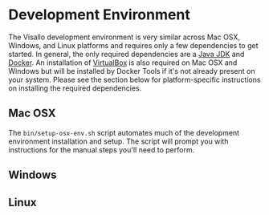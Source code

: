 # Development Environment

The Visallo development environment is very similar across Mac OSX, Windows, and Linux platforms and requires only a few dependencies to get started. In general, the only required dependencies are a [Java JDK](http://www.oracle.com/technetwork/java/javase/downloads/index.html) and [Docker](https://www.docker.com/). An installation of [VirtualBox](https://www.virtualbox.org/) is also required on Mac OSX and Windows but will be installed by Docker Tools if it's not already present on your system. Please see the section below for platform-specific instructions on installing the required dependencies.

## Mac OSX

The `bin/setup-osx-env.sh` script automates much of the development environment installation and setup. The script will prompt you with instructions for the manual steps you'll need to perform.

## Windows

## Linux
